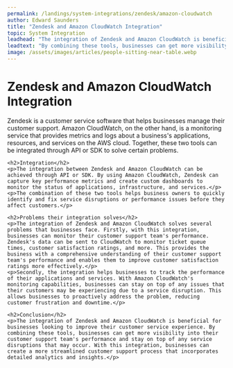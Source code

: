 ```yaml
---
permalink: /landings/system-integrations/zendesk/amazon-cloudwatch
author: Edward Saunders
title: "Zendesk and Amazon CloudWatch Integration"
topic: System Integration
leadhead: "The integration of Zendesk and Amazon CloudWatch is beneficial for businesses looking to improve their customer service experience"
leadtext: "By combining these tools, businesses can get more visibility into their customer support team's performance and stay on top of any service disruptions that may occur. With this integration, businesses can create a more streamlined customer support process that incorporates detailed analytics and insights."
image: /assets/images/articles/people-sitting-near-table.webp
---
```

<div class="arttext">	<h1>Zendesk and Amazon CloudWatch Integration</h1>
	<p>Zendesk is a customer service software that helps businesses manage their customer support. Amazon CloudWatch, on the other hand, is a monitoring service that provides metrics and logs about a business's applications, resources, and services on the AWS cloud. Together, these two tools can be integrated through API or SDK to solve certain problems.</p>
	
	<h2>Integration</h2>
	<p>The integration between Zendesk and Amazon CloudWatch can be achieved through API or SDK. By using Amazon CloudWatch, Zendesk can capture key performance metrics and create custom dashboards to monitor the status of applications, infrastructure, and services.</p>
	<p>The combination of these two tools helps business owners to quickly identify and fix service disruptions or performance issues before they affect customers.</p>

	<h2>Problems their integration solves</h2>
	<p>The integration of Zendesk and Amazon CloudWatch solves several problems that businesses face. Firstly, with this integration, businesses can monitor their customer support team's performance. Zendesk's data can be sent to CloudWatch to monitor ticket queue times, customer satisfaction ratings, and more. This provides the business with a comprehensive understanding of their customer support team's performance and enables them to improve customer satisfaction ratings more effectively.</p>
	<p>Secondly, the integration helps businesses to track the performance of their applications and services. With Amazon CloudWatch's monitoring capabilities, businesses can stay on top of any issues that their customers may be experiencing due to a service disruption. This allows businesses to proactively address the problem, reducing customer frustration and downtime.</p>

	<h2>Conclusion</h2>
	<p>The integration of Zendesk and Amazon CloudWatch is beneficial for businesses looking to improve their customer service experience. By combining these tools, businesses can get more visibility into their customer support team's performance and stay on top of any service disruptions that may occur. With this integration, businesses can create a more streamlined customer support process that incorporates detailed analytics and insights.</p>
</div>